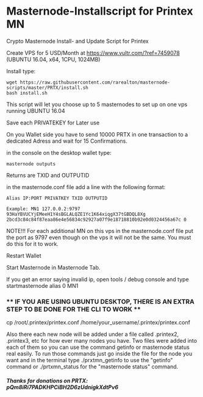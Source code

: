 # Masternode-Installscript for Printex MN


Crypto Masternode Install- and Update Script for Printex

Create VPS for 5 USD/Month at https://www.vultr.com/?ref=7459078 (UBUNTU 16.04, x64, 1CPU, 1024MB) 

Install type:

    wget https://raw.githubusercontent.com/rarealton/masternode-scripts/master/PRTX/install.sh
    bash install.sh

This script will let you choose up to 5 masternodes to set up on one vps running UBUNTU 16.04

Save each PRIVATEKEY for Later use

On you Wallet side you have to send 10000 PRTX in one transaction to a dedicated Adress and wait for 15 Confirmations.

in the console on the desktop wallet type:

    masternode outputs

Returns are TXID and OUTPUTID

in the masternode.conf file add a line with the following format:
    
    Alias IP:PORT PRIVATKEY TXID OUTPUTID

    Example: MN1 127.0.0.2:9797 93HaYBVUCYjEMeeH1Y4sBGLALQZE1Yc1K64xiqgX37tGBDQL8Xg 2bcd3c84c84f87eaa86e4e56834c92927a07f9e18718810b92e0d0324456a67c 0

NOTE!!! For each additional MN on this vps in the masternode.conf file put the port as 9797 even though on the vps it will not be the same. You must do this for it to work. 

Restart Wallet

Start Masternode in Masternode Tab.

If you get an error saying invalid ip, open tools / debug console and type startmasternode alias 0 MN1

### ** IF YOU ARE USING UBUNTU DESKTOP, THERE IS AN EXTRA STEP TO BE DONE FOR THE CLI TO WORK **
cp /root/.printex/printex.conf /home/your_username/.printex/printex.conf

 Also there each new node will be added under a file called .printex2, .printex3, etc for how ever many nodes you have. Two files were added into each of them so you can use the command getinfo or masternode status real easily. To run those commands just go inside the file for the node you want and in the terminal type ./prxtmn_getinfo to use the "getinfo" command or ./prtxmn_status for the "masternode status" command. 

##### Thanks for donations on PRTX: pQm8iRi7PADKHPCiBH2D6zUdnigkXdtPv6

